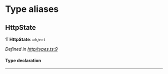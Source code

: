 

# Type aliases

<a id="httpstate"></a>

##  HttpState

**Ƭ HttpState**: *`object`*

*Defined in [http/types.ts:9](https://github.com/polkadot-js/api/blob/76a9d73/packages/rpc-provider/src/http/types.ts#L9)*

#### Type declaration

___

